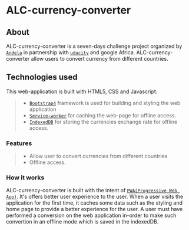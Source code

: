 # ALC-currency-converter

## About

ALC-currency-converter is a seven-days challenge project organized by [`Andela`](andela.com) in partnership with [`udacity`](udacity.com) and google Africa. ALC-currency-converter allow users to convert currency from different countries.

## Technologies used
This web-application is built with HTML5, CSS and Javascript.
>- [`Bootstrap4`](getbootstrap.com) framework is used for building and styling the web application
>- [`Service-worker`](https://developers.google.com/web/fundamentals/primers/service-workers/) for caching the web-page for offline access.
>- [`IndexedDB`](https://developer.mozilla.org/en-US/docs/Web/API/IndexedDB_API) for storing the currencies exchange rate for offline access.
### Features
>- Allow user to convert currencies from different countries
>- Offline access.

### How it works
ALC-currency-converter is built with the intent of [`PWA(Progressive Web App)`](https://developers.google.com/web/progressive-web-apps/). It's offers better user experience to the user. When a user visits the application for the first time, it caches some data such as the styling and home page to provide a better experience for the user. A user must have performed a conversion on the web application in-order to make such convertion in an offline mode which is saved in the indexedDB.
